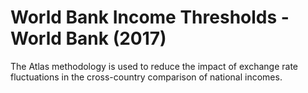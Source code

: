 # World Bank Income Thresholds - World Bank (2017)

The Atlas methodology is used to reduce the impact of exchange rate fluctuations in the cross-country comparison of national incomes.